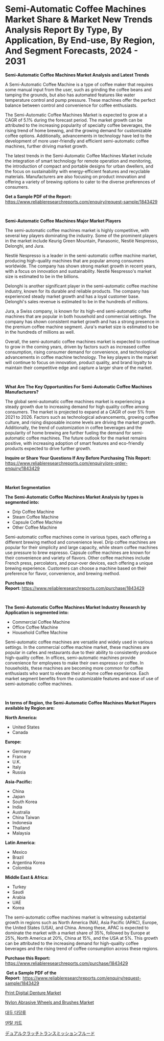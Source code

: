 <p><h1>Semi-Automatic Coffee Machines Market Share & Market New Trends Analysis Report By Type, By Application, By End-use, By Region, And Segment Forecasts, 2024 - 2031</h1></p><p><strong>Semi-Automatic Coffee Machines Market Analysis and Latest Trends</strong></p>
<p><p>A Semi-Automatic Coffee Machine is a type of coffee maker that requires some manual input from the user, such as grinding the coffee beans and tamping the grounds, but also has automated features like water temperature control and pump pressure. These machines offer the perfect balance between control and convenience for coffee enthusiasts.</p><p>The Semi-Automatic Coffee Machines Market is expected to grow at a CAGR of 5.1% during the forecast period. The market growth can be attributed to the increasing popularity of specialty coffee beverages, the rising trend of home brewing, and the growing demand for customizable coffee options. Additionally, advancements in technology have led to the development of more user-friendly and efficient semi-automatic coffee machines, further driving market growth.</p><p>The latest trends in the Semi-Automatic Coffee Machines Market include the integration of smart technology for remote operation and monitoring, the introduction of compact and portable designs for urban dwellers, and the focus on sustainability with energy-efficient features and recyclable materials. Manufacturers are also focusing on product innovation and offering a variety of brewing options to cater to the diverse preferences of consumers.</p></p>
<p><strong>Get a Sample PDF of the Report:&nbsp;</strong> <a href="https://www.reliableresearchreports.com/enquiry/request-sample/1843429">https://www.reliableresearchreports.com/enquiry/request-sample/1843429</a></p>
<p>&nbsp;</p>
<p><strong>Semi-Automatic Coffee Machines Major Market Players</strong></p>
<p><p>The semi-automatic coffee machines market is highly competitive, with several key players dominating the industry. Some of the prominent players in the market include Keurig Green Mountain, Panasonic, Nestlé Nespresso, Delonghi, and Jura.</p><p>Nestlé Nespresso is a leader in the semi-automatic coffee machine market, producing high-quality machines that are popular among consumers worldwide. The company has shown strong market growth in recent years, with a focus on innovation and sustainability. Nestlé Nespresso's market size is estimated to be in the billions.</p><p>Delonghi is another significant player in the semi-automatic coffee machine industry, known for its durable and reliable products. The company has experienced steady market growth and has a loyal customer base. Delonghi's sales revenue is estimated to be in the hundreds of millions.</p><p>Jura, a Swiss company, is known for its high-end semi-automatic coffee machines that are popular in both household and commercial settings. The company has shown consistent market growth and has a strong presence in the premium coffee machine segment. Jura's market size is estimated to be in the hundreds of millions as well.</p><p>Overall, the semi-automatic coffee machines market is expected to continue to grow in the coming years, driven by factors such as increased coffee consumption, rising consumer demand for convenience, and technological advancements in coffee machine technology. The key players in the market will continue to focus on innovation, product quality, and brand loyalty to maintain their competitive edge and capture a larger share of the market.</p></p>
<p>&nbsp;</p>
<p><strong>What Are The Key Opportunities For Semi-Automatic Coffee Machines Manufacturers?</strong></p>
<p><p>The global semi-automatic coffee machines market is experiencing a steady growth due to increasing demand for high quality coffee among consumers. The market is projected to expand at a CAGR of over 5% from 2021 to 2026. Factors such as technological advancements, growing coffee culture, and rising disposable income levels are driving the market growth. Additionally, the trend of customization in coffee beverages and the popularity of home brewing are further fueling the demand for semi-automatic coffee machines. The future outlook for the market remains positive, with increasing adoption of smart features and eco-friendly products expected to drive further growth.</p></p>
<p><strong>Inquire or Share Your Questions If Any Before Purchasing This Report:</strong> <a href="https://www.reliableresearchreports.com/enquiry/pre-order-enquiry/1843429">https://www.reliableresearchreports.com/enquiry/pre-order-enquiry/1843429</a></p>
<p>&nbsp;</p>
<p><strong>Market Segmentation</strong></p>
<p><strong>The Semi-Automatic Coffee Machines Market Analysis by types is segmented into:</strong></p>
<p><ul><li>Drip Coffee Machine</li><li>Steam Coffee Machine</li><li>Capsule Coffee Machine</li><li>Other Coffee Machine</li></ul></p>
<p><p>Semi-automatic coffee machines come in various types, each offering a different brewing method and convenience level. Drip coffee machines are popular for their simplicity and large capacity, while steam coffee machines use pressure to brew espresso. Capsule coffee machines are known for their convenience and variety of flavors. Other coffee machines include French press, percolators, and pour-over devices, each offering a unique brewing experience. Customers can choose a machine based on their preference for flavor, convenience, and brewing method.</p></p>
<p><strong>Purchase this Report:&nbsp;</strong><a href="https://www.reliableresearchreports.com/purchase/1843429">https://www.reliableresearchreports.com/purchase/1843429</a></p>
<p>&nbsp;</p>
<p><strong>The Semi-Automatic Coffee Machines Market Industry Research by Application is segmented into:</strong></p>
<p><ul><li>Commercial Coffee Machine</li><li>Office Coffee Machine</li><li>Household Coffee Machine</li></ul></p>
<p><p>Semi-automatic coffee machines are versatile and widely used in various settings. In the commercial coffee machine market, these machines are popular in cafes and restaurants due to their ability to consistently produce high-quality coffee. In offices, semi-automatic machines provide convenience for employees to make their own espresso or coffee. In households, these machines are becoming more common for coffee enthusiasts who want to elevate their at-home coffee experience. Each market segment benefits from the customizable features and ease of use of semi-automatic coffee machines.</p></p>
<p>&nbsp;</p>
<p><strong>In terms of Region, the Semi-Automatic Coffee Machines Market Players available by Region are:</strong></p>
<p>
    <p> <strong> North America: </strong>
        <ul>
            <li>United States</li>
            <li>Canada</li>
        </ul>
        </p> 
    <p> <strong> Europe: </strong>
        <ul>
            <li>Germany</li>
            <li>France</li>
            <li>U.K.</li>
            <li>Italy</li>
            <li>Russia</li>
        </ul>
        </p> 
    <p> <strong> Asia-Pacific: </strong>
        <ul>
            <li>China</li>
            <li>Japan</li>
            <li>South Korea</li>
            <li>India</li>
            <li>Australia</li>
            <li>China Taiwan</li>
            <li>Indonesia</li>
            <li>Thailand</li>
            <li>Malaysia</li>
        </ul>
        </p> 
    <p> <strong> Latin America: </strong>
        <ul>
            <li>Mexico</li>
            <li>Brazil</li>
            <li>Argentina Korea</li>
            <li>Colombia</li>
        </ul>
        </p> 
    <p> <strong> Middle East & Africa: </strong>
        <ul>
            <li>Turkey</li>
            <li>Saudi</li>
            <li>Arabia</li>
            <li>UAE</li>
            <li>Korea</li>
        </ul>
    </p>
    </p>
<p><p>The semi-automatic coffee machines market is witnessing substantial growth in regions such as North America (NA), Asia Pacific (APAC), Europe, the United States (USA), and China. Among these, APAC is expected to dominate the market with a market share of 35%, followed by Europe at 25%, North America at 20%, China at 15%, and the USA at 5%. This growth can be attributed to the increasing demand for high-quality coffee beverages and the rising trend of coffee consumption across these regions.</p></p>
<p><strong>Purchase this Report: </strong><a href="https://www.reliableresearchreports.com/purchase/1843429">https://www.reliableresearchreports.com/purchase/1843429</a></p>
<p>&nbsp;<strong>Get a Sample PDF of the Report:&nbsp;&nbsp;</strong><a href="https://www.reliableresearchreports.com/enquiry/request-sample/1843429">https://www.reliableresearchreports.com/enquiry/request-sample/1843429</a></p>
<p><strong></strong></p>
<p><p><a href="https://github.com/derrinmiltonellis35gcl/Market-Research-Report-List-2/blob/main/print-digital-denture-market.md">Print Digital Denture Market</a></p><p><a href="https://github.com/Sherrillcrooksxa8i18ucf2m/Market-Research-Report-List-1/blob/main/nylon-abrasive-wheels-and-brushes-market.md">Nylon Abrasive Wheels and Brushes Market</a></p><p><a href="https://github.com/RichardLueilwitz787/Market-Research-Report-List-1/blob/main/36975927383.md">대두 다당류</a></p><p><a href="https://github.com/fredrickeglers/Market-Research-Report-List-1/blob/main/82747637382.md">덴탈 카트</a></p><p><a href="https://github.com/efcvopdgkdx128/Market-Research-Report-List-1/blob/main/18161167862.md">デュアルクラッチトランスミッションフルード</a></p></p>